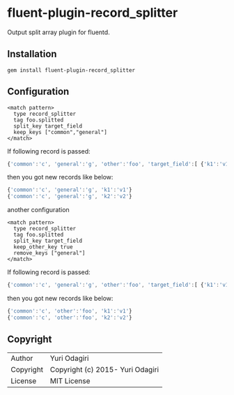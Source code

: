 fluent-plugin-record_splitter
=====================

Output split array plugin for fluentd.

## Installation

```
gem install fluent-plugin-record_splitter
```

## Configuration

    <match pattern>
      type record_splitter
      tag foo.splitted
      split_key target_field
      keep_keys ["common","general"]
    </match>

If following record is passed:

```js
{'common':'c', 'general':'g', 'other':'foo', 'target_field':[ {'k1':'v1'}, {'k2':'v2'} ] }
```

then you got new records like below:

```js
{'common':'c', 'general':'g', 'k1':'v1'}
{'common':'c', 'general':'g', 'k2':'v2'}
```

another configuration

    <match pattern>
      type record_splitter
      tag foo.splitted
      split_key target_field
      keep_other_key true
      remove_keys ["general"]
    </match>

If following record is passed:

```js
{'common':'c', 'general':'g', 'other':'foo', 'target_field':[ {'k1':'v1'}, {'k2':'v2'} ] }
```

then you got new records like below:

```js
{'common':'c', 'other':'foo', 'k1':'v1'}
{'common':'c', 'other':'foo', 'k2':'v2'}
```

## Copyright

<table>
  <tr>
    <td>Author</td><td>Yuri Odagiri <ixixizko@gmail.com></td>
  </tr>
  <tr>
    <td>Copyright</td><td>Copyright (c) 2015- Yuri Odagiri</td>
  </tr>
  <tr>
    <td>License</td><td>MIT License</td>
  </tr>
</table>

